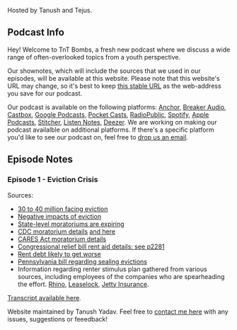 Hosted by Tanush and Tejus.

## Podcast Info

Hey! Welcome to TnT Bombs, a fresh new podcast where we discuss a wide range of often-overlooked topics from a youth perspective.

Our shownotes, which will include the sources that we used in our episodes, will be available at this website. Please note that this website's URL may change, so it's best to keep [this stable URL](http://rebrand.ly/tntbombs) as the web-address you save for our podcast. 

Our podcast is available on the following platforms: [Anchor](https://anchor.fm/tnt-bombs), [Breaker Audio](https://www.breaker.audio/tnt-bombs), [Castbox](https://castbox.fm/channel/id3648432), [Google Podcasts](https://podcasts.google.com/feed/aHR0cHM6Ly9hbmNob3IuZm0vcy80NTNlMjMwNC9wb2RjYXN0L3Jzcw), [Pocket Casts](https://pca.st/dpwa39f0), [RadioPublic](https://radiopublic.com/tnt-bombs-Wwv4NL), [Spotify](https://open.spotify.com/show/0BiNWp8cTFvHncxRzD7Goj), [Apple Podcasts](https://podcasts.apple.com/us/podcast/tnt-bombs/id1546343102), [Stitcher](https://www.stitcher.com/podcast/tnt-bombs), [Listen Notes](https://lnns.co/DhqXI2CzZ8T), [Deezer](https://deezer.com/show/2122422). We are working on making our podcast availalble on additional platforms. If there's a specific platform you'd like to see our podcast on, feel free to [drop us an email](mailto:tntbombspodcast@gmail.com).

## Episode Notes

### Episode 1 - Eviction Crisis

Sources:
* [30 to 40 million facing eviction](https://www.aspeninstitute.org/blog-posts/the-covid-19-eviction-crisis-an-estimated-30-40-million-people-in-america-are-at-risk/)
* [Negative impacts of eviction](https://www.publicsource.org/eviction-collateral-impact-displacement-employment-transit-school-mental-health/#:~:text=An%20eviction%20can%20appear%20on,public%20transportation%2C%20schools%20and%20work)
* [State-level moratoriums are expiring](https://docs.google.com/spreadsheets/u/1/d/e/2PACX-1vTH8dUIbfnt3X52TrY3dEHQCAm60e5nqo0Rn1rNCf15dPGeXxM9QN9UdxUfEjxwvfTKzbCbZxJMdR7X/pubhtml)
* [CDC moratorium details](https://crsreports.congress.gov/product/pdf/IN/IN11516) [and here](https://www.federalregister.gov/d/2020-19654/p)
* [CARES Act moratorium details](https://www.federalregister.gov/documents/2020/09/04/2020-19654/temporary-halt-in-residential-evictions-to-prevent-the-further-spread-of-covid-19#p-108)
* [Congressional relief bill rent aid details: see p2281](https://beta.documentcloud.org/documents/20433223-covid-19-relief-bill)
* [Rent debt likely to get worse](https://www.cnbc.com/2020/12/21/rental-assistance-in-new-covid-relief-plan-is-not-enough-experts-warn.html)
* [Pennsylvania bill regarding sealing evictions](https://legiscan.com/PA/bill/HB2382/2019)
* Information regarding renter stimulus plan gathered from various sources, including employees of the companies who are spearheading the effort. [Rhino](https://www.sayrhino.com/), [Leaselock](https://leaselock.com/zero-deposit/), [Jetty Insurance](https://www.jetty.com/property-management/security-deposit/).

[Transcript available here](https://docs.google.com/document/d/179bA6f51sQ_zji3PNAAs9tDhs-MwxAvdayrZmp8M84s/edit?usp=sharing).




Website maintained by Tanush Yadav. Feel free to [contact me here](mailto:tntbombspodcast@gmail.com) with any issues, suggestions or feeedback!
